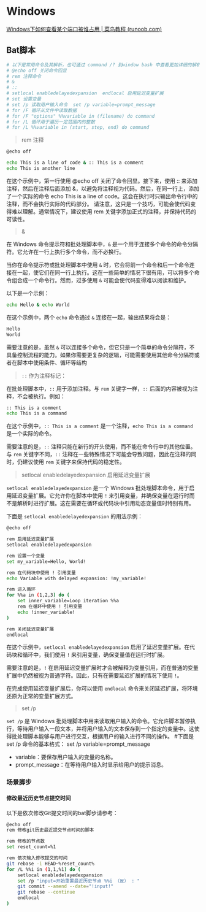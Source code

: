 # Windows



[Windows下如何查看某个端口被谁占用 | 菜鸟教程 (runoob.com)](https://www.runoob.com/w3cnote/windows-finds-port-usage.html)



## Bat脚本

```bash
# 以下是常用命令及其解析，也可通过 command /? 到window bash 中查看更加详细的解析
# @echo off 关闭命令回显
# rem 注释命令
# &
# ::
# setlocal enabledelayedexpansion  endlocal 启用延迟变量扩展
# set 设置变量
# set /p 读取用户输入命令  set /p variable=prompt_message
# for /F 循环从文件中读取数据 
# for /F "options" %%variable in (filename) do command     
# for /L 循环用于遍历一定范围内的整数
# for /L %%variable in (start, step, end) do command
```

> rem 注释

```bash
@echo off

echo This is a line of code & :: This is a comment
echo This is another line
```

 在这个示例中，第一行使用 @echo off 关闭了命令回显。接下来，使用 :: 来添加注释，然后在注释后面添加 &，以避免将注释视为代码。然后，在同一行上，添加了一个实际的命令 echo This is a line of code。这会在执行时只输出命令行中的注释，而不会执行实际的代码部分。
 请注意，这只是一个技巧，可能会使代码变得难以理解。通常情况下，建议使用 rem 关键字添加正式的注释，并保持代码的可读性。



> &

在 Windows 命令提示符和批处理脚本中，`&` 是一个用于连接多个命令的命令分隔符。它允许在一行上执行多个命令，而不必换行。

当你在命令提示符或批处理脚本中使用 `&` 时，它会将前一个命令和后一个命令连接在一起，使它们在同一行上执行。这在一些简单的情况下很有用，可以将多个命令组合成一个命令行。然而，过多使用 `&` 可能会使代码变得难以阅读和维护。

以下是一个示例：

```bash
echo Hello & echo World
```

在这个示例中，两个 `echo` 命令通过 `&` 连接在一起，输出结果将会是：

```bash
Hello
World
```

需要注意的是，虽然 `&` 可以连接多个命令，但它只是一个简单的命令分隔符，不具备控制流程的能力。如果你需要更复杂的逻辑，可能需要使用其他命令分隔符或者在脚本中使用条件、循环等结构



> `::`  作为注释标记：

在批处理脚本中，`::` 用于添加注释。与 `rem` 关键字一样，`::` 后面的内容被视为注释，不会被执行。例如：

```bash
:: This is a comment
echo This is a command
```

在这个示例中，`:: This is a comment` 是一个注释，`echo This is a command` 是一个实际的命令。

需要注意的是，`::` 注释只能在新行的开头使用，而不能在命令行中的其他位置。与 `rem` 关键字不同，`::` 注释在一些特殊情况下可能会导致问题，因此在注释的同时，仍建议使用 `rem` 关键字来保持代码的稳定性。



> setlocal enabledelayedexpansion 启用延迟变量扩展

`setlocal enabledelayedexpansion` 是一个 Windows 批处理脚本命令，用于启用延迟变量扩展。它允许你在脚本中使用 `!` 来引用变量，并确保变量在运行时而不是解析时进行扩展。这在需要在循环或代码块中引用动态变量值时特别有用。

下面是 `setlocal enabledelayedexpansion` 的用法示例：

```bash
@echo off

rem 启用延迟变量扩展
setlocal enabledelayedexpansion

rem 设置一个变量
set my_variable=Hello, World!

rem 在代码块中使用 ! 引用变量
echo Variable with delayed expansion: !my_variable!

rem 进入循环
for %%a in (1,2,3) do (
    set inner_variable=Loop iteration %%a
    rem 在循环中使用 ! 引用变量
    echo !inner_variable!
)

rem 关闭延迟变量扩展
endlocal
```

在这个示例中，`setlocal enabledelayedexpansion` 启用了延迟变量扩展。在代码块和循环中，我们使用 `!` 来引用变量，确保变量值在运行时扩展。

需要注意的是，`!` 在启用延迟变量扩展时才会被解释为变量引用，而在普通的变量扩展中仍然被视为普通字符。因此，只有在需要延迟扩展的情况下使用 `!`。

在完成使用延迟变量扩展后，你可以使用 `endlocal` 命令来关闭延迟扩展，将环境还原为正常的变量扩展方式。




> set /p

 `set /p` 是 Windows 批处理脚本中用来读取用户输入的命令。它允许脚本暂停执行，等待用户输入一段文本，并将用户输入的文本保存到一个指定的变量中。这使得批处理脚本能够与用户进行交互，根据用户的输入进行不同的操作。
#下面是 set /p 命令的基本格式：
set /p variable=prompt_message

- variable：要保存用户输入的变量的名称。
- prompt_message：在等待用户输入时显示给用户的提示消息。




### 场景脚步

#### 修改最近历史节点提交时间

以下是依次修改Git提交时间的bat脚步请参考：

```bash
@echo off
rem 修改git历史最近提交节点时间的脚本

rem 修改的节点数
set reset_count=%1

rem 依次输入修改提交的时间
git rebase -i HEAD~%reset_count%
for /L %%i in (1,1,%1) do (
    setlocal enabledelayedexpansion
    set /p "input=开始重置最近历史节点 %%i （反） : "
    git commit --amend --date="!input!"
    git rebase --continue
    endlocal    
)
```

